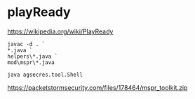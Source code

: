 # playReady

https://wikipedia.org/wiki/PlayReady

~~~
javac -d . `
*.java `
helpers\*.java `
mod\mspr\*.java

java agsecres.tool.Shell
~~~

<https://packetstormsecurity.com/files/178464/mspr_toolkit.zip>
